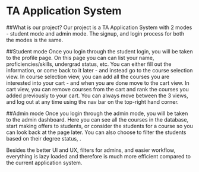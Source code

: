# TA Application System

##What is our project?
Our project is a TA Application System with 2 modes - student mode and admin mode.
The signup, and login process for both the modes is the same.

##Student mode
Once you login through the student login, you will be taken to the profile page.
On this page you can can list your name, proficiencies/skills, undergrad status, etc.
You can either fill out the information, or come back to it later - and instead go to the course selection view.
In course selection view, you can add all the courses you are interested into your cart - and when you are done move to the cart view.
In cart view, you can remove courses from the cart and rank the courses you added previously to your cart.
You can always move between the 3 views, and log out at any time using the nav bar on the top-right hand corner.

##Admin mode
Once you login through the admin mode, you will be taken to the admin dashboard.
Here you can see all the courses in the database, start making offers to students, or consider the students for a course so you can look back at the page later.
You can also choose to filter the students based on their degree status, .

Besides the better UI and UX, filters for admins, and easier workflow, everything is lazy loaded and therefore is much more efficient compared to the current application system.  

